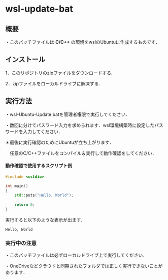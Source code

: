 # wsl-update-bat
## 概要
・このバッチファイルは **C/C++** の環境をwslのUbuntuに作成するものです．


## インストール

1．このリポジトリのzipファイルをダウンロードする.

2．zipファイルをローカルドライブに解凍する．

## 実行方法

・wsl-Ubuntu-Update.batを管理者権限で実行してください．

・数回に分けてパスワード入力を求められます．wsl環境構築時に設定したパスワードを入力してください．

＊最後に実行確認のためにUbuntuが立ち上がります．

　任意のC/C++ファイルをコンパイル＆実行して動作確認をしてください．

#### 動作確認で使用するスクリプト例

```c++
#include <cstdio>

int main()
{
    std::puts("Hello, World");
    
    return 0;
}
```

実行すると以下のような表示が出ます．

```
Hello, World
```

### 実行中の注意
・このバッチファイルは必ずローカルドライブ上で実行してください．

・OneDriveなどクラウドと同期されたフォルダでは正しく実行できないことがあります．
